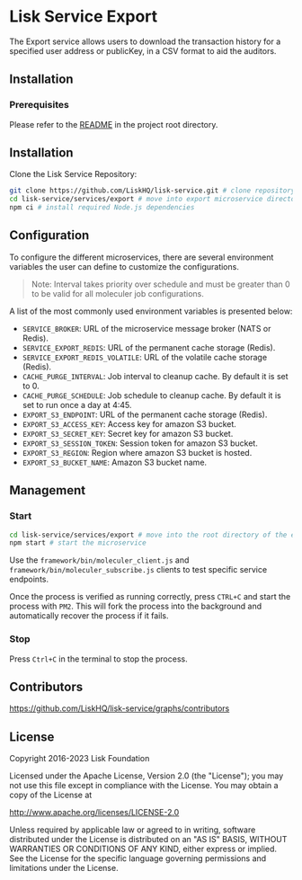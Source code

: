 # Lisk Service Export

The Export service allows users to download the transaction history for a specified user address or publicKey, in a CSV format to aid the auditors.

## Installation

### Prerequisites

Please refer to the [README](../../README.md) in the project root directory.

## Installation

Clone the Lisk Service Repository:

```bash
git clone https://github.com/LiskHQ/lisk-service.git # clone repository
cd lisk-service/services/export # move into export microservice directory
npm ci # install required Node.js dependencies
```

## Configuration

To configure the different microservices, there are several environment variables the user can define to customize the configurations.

> Note: Interval takes priority over schedule and must be greater than 0 to be valid for all moleculer job configurations.

A list of the most commonly used environment variables is presented below:

- `SERVICE_BROKER`: URL of the microservice message broker (NATS or Redis).
- `SERVICE_EXPORT_REDIS`: URL of the permanent cache storage (Redis).
- `SERVICE_EXPORT_REDIS_VOLATILE`: URL of the volatile cache storage (Redis).
- `CACHE_PURGE_INTERVAL`: Job interval to cleanup cache. By default it is set to 0.
- `CACHE_PURGE_SCHEDULE`: Job schedule to cleanup cache. By default it is set to run once a day at 4:45.
- `EXPORT_S3_ENDPOINT`: URL of the permanent cache storage (Redis).
- `EXPORT_S3_ACCESS_KEY`: Access key for amazon S3 bucket.
- `EXPORT_S3_SECRET_KEY`: Secret key for amazon S3 bucket.
- `EXPORT_S3_SESSION_TOKEN`: Session token for amazon S3 bucket.
- `EXPORT_S3_REGION`: Region where amazon S3 bucket is hosted.
- `EXPORT_S3_BUCKET_NAME`: Amazon S3 bucket name.

## Management

### Start

```bash
cd lisk-service/services/export # move into the root directory of the export microservice
npm start # start the microservice
```

Use the `framework/bin/moleculer_client.js` and `framework/bin/moleculer_subscribe.js` clients to test specific service endpoints.

Once the process is verified as running correctly, press `CTRL+C` and start the process with `PM2`. This will fork the process into the background and automatically recover the process if it fails.

### Stop

Press `Ctrl+C` in the terminal to stop the process.

## Contributors

https://github.com/LiskHQ/lisk-service/graphs/contributors

## License

Copyright 2016-2023 Lisk Foundation

Licensed under the Apache License, Version 2.0 (the "License");
you may not use this file except in compliance with the License.
You may obtain a copy of the License at

http://www.apache.org/licenses/LICENSE-2.0

Unless required by applicable law or agreed to in writing, software
distributed under the License is distributed on an "AS IS" BASIS,
WITHOUT WARRANTIES OR CONDITIONS OF ANY KIND, either express or implied.
See the License for the specific language governing permissions and
limitations under the License.

[lisk documentation site]: https://lisk.com/documentation
